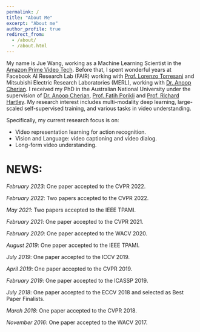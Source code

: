 ```yaml
---
permalink: /
title: "About Me"
excerpt: "About me"
author_profile: true
redirect_from: 
  - /about/
  - /about.html
---
```


My name is Jue Wang, working as a Machine Learning Scientist in the [Amazon Prime Video Tech](https://www.primevideotech.com/). Before that, I spent wonderful years at Facebook AI Research Lab (FAIR) working with [Prof. Lorenzo Torresani](https://ltorresa.github.io/home.html) and Mitsubishi Electric Research Laboratories (MERL),  working with [Dr. Anoop Cherian](http://users.cecs.anu.edu.au/~cherian/). I received my PhD in the Australian National University under  the supervision of [Dr. Anoop Cherian](http://users.cecs.anu.edu.au/~cherian/), [Prof. Fatih Porikli](http://www.porikli.com) and [Prof. Richard Hartley](http://users.cecs.anu.edu.au/~hartley/). My research interest includes multi-modality deep learning, large-scaled self-supervised training, and various tasks in video understanding. 

Specifically, my current research focus is on:
* Video representation learning for action recognition.
* Vision and Language: video captioning  and video dialog.
* Long-form video understanding.


NEWS:
======
*February 2023*: One paper accepted to the CVPR 2022.

*February 2022*: Two papers accepted to the CVPR 2022.

*May 2021*: Two papers accepted to the IEEE TPAMI.

*February 2021*: One paper accepted to the CVPR 2021.

*February 2020*: One paper accepted to the WACV 2020.

*August 2019*: One paper accepted to the IEEE TPAMI.

*July 2019*: One paper accepted to the ICCV 2019.

*April 2019*: One paper accepted to the CVPR 2019.

*February 2019*: One paper accepted to the ICASSP 2019.

*July 2018*: One paper accepted to the ECCV 2018 and selected as Best Paper Finalists.

*March 2018*: One paper accepted to the CVPR 2018.

*November 2016*: One paper accepted to the WACV 2017.
